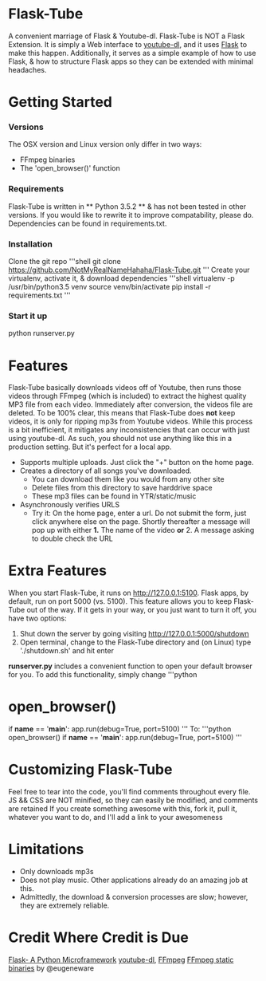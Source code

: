# Flask-Tube
A convenient marriage of Flask &amp; Youtube-dl.
Flask-Tube is NOT a Flask Extension.  It is simply a Web interface to [youtube-dl](https://github.com/rg3/youtube-dl), and it uses [Flask](http://flask.pocoo.org/) to make this happen.
Additionally, it serves as a simple example of how to use Flask, & how to structure Flask apps so they can be extended with minimal headaches.

# Getting Started
### Versions
The OSX version and Linux version only differ in two ways:
- FFmpeg binaries
- The 'open_browser()' function


### Requirements
Flask-Tube is written in ** Python 3.5.2 ** & has not been tested in other versions.  If you would like to rewrite it to improve compatability, please do.
Dependencies can be found in requirements.txt.

### Installation
Clone the git repo
'''shell
git clone https://github.com/NotMyRealNameHahaha/Flask-Tube.git
'''
Create your virtualenv, activate it, & download dependencies
'''shell
virtualenv -p /usr/bin/python3.5 venv
source venv/bin/activate
pip install -r requirements.txt
'''

### Start it up
python runserver.py




# Features
Flask-Tube basically downloads videos off of Youtube, then runs those videos through FFmpeg (which is included) to extract the highest quality MP3 file from each video.  Immediately after conversion, the videos file are deleted.  To be 100% clear, this means that Flask-Tube does **not** keep videos, it is only for ripping mp3s from Youtube videos.
While this process is a bit inefficient, it mitigates any inconsistencies that can occur with just using youtube-dl.  As such, you should not use anything like this in a production setting.  But it's perfect for a local app.

- Supports multiple uploads.  Just click the "+" button on the home page.
- Creates a directory of all songs you've downloaded.
  - You can download them like you would from any other site
  - Delete files from this directory to save harddrive space
  - These mp3 files can be found in YTR/static/music
- Asynchronously verifies URLS
  - Try it: On the home page, enter a url.  Do not submit the form, just click anywhere else on the page.  Shortly thereafter a message will pop up with either **1.** The name of the video **or** 2. A message asking to double check the URL

# Extra Features
When you start Flask-Tube, it runs on http://127.0.0.1:5100.  Flask apps, by default, run on port 5000 (vs. 5100).  This feature allows you to keep Flask-Tube out of the way.  If it gets in your way, or you just want to turn it off, you have two options:
1. Shut down the server by going visiting http://127.0.0.1:5000/shutdown
2. Open terminal, change to the Flask-Tube directory and (on Linux) type './shutdown.sh' and hit enter

**runserver.py** includes a convenient function to open your default browser for you.  To add this functionality, simply change
'''python
# open_browser()
if __name__ == '__main__':
    app.run(debug=True, port=5100)
'''
To:
'''python
open_browser()
if __name__ == '__main__':
    app.run(debug=True, port=5100)
'''


# Customizing Flask-Tube
Feel free to tear into the code, you'll find comments throughout every file.
JS && CSS are NOT minified, so they can easily be modified, and comments are retained
If you create something awesome with this, fork it, pull it, whatever you want to do, and I'll add a link to your awesomeness


# Limitations
- Only downloads mp3s
- Does not play music.  Other applications already do an amazing job at this.
- Admittedly, the download & conversion processes are slow; however, they are extremely reliable.


# Credit Where Credit is Due
[Flask- A Python Microframework](http://flask.pocoo.org/)
[youtube-dl](https://github.com/rg3/youtube-dl),
[FFmpeg](https://www.ffmpeg.org/)
[FFmpeg static binaries](https://github.com/eugeneware/ffmpeg-static) by @eugeneware


